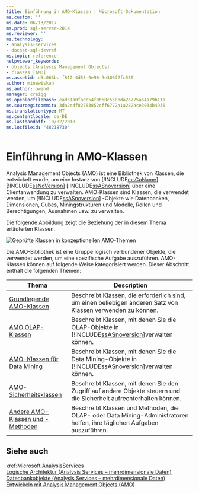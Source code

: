 ```yaml
---
title: Einführung in AMO-Klassen | Microsoft-Dokumentation
ms.custom: ''
ms.date: 06/13/2017
ms.prod: sql-server-2014
ms.reviewer: ''
ms.technology:
- analysis-services
- docset-sql-devref
ms.topic: reference
helpviewer_keywords:
- objects [Analysis Management Objects]
- classes [AMO]
ms.assetid: d3c066bc-f812-4d53-9e96-9e306f2fc580
author: minewiskan
ms.author: owend
manager: craigg
ms.openlocfilehash: ead51a0fadc54f0b68c550bda2a775a64a79b11a
ms.sourcegitcommit: 3da2edf82763852cff6772a1a282ace3034b4936
ms.translationtype: MT
ms.contentlocale: de-DE
ms.lasthandoff: 10/02/2018
ms.locfileid: "48218730"
---
```

# <a name="introducing-amo-classes"></a>Einführung in AMO-Klassen
  Analysis Management Objects (AMO) ist eine Bibliothek von Klassen, die entwickelt wurde, um eine Instanz von [!INCLUDE[msCoName](../../../includes/msconame-md.md)] [!INCLUDE[ssNoVersion](../../../includes/ssnoversion-md.md)] [!INCLUDE[ssASnoversion](../../../includes/ssasnoversion-md.md)] über eine Clientanwendung zu verwalten. AMO-Klassen sind Klassen, die verwendet werden, um [!INCLUDE[ssASnoversion](../../../includes/ssasnoversion-md.md)] -Objekte wie Datenbanken, Dimensionen, Cubes, Miningstrukturen und Modelle, Rollen und Berechtigungen, Ausnahmen usw. zu verwalten.  
  
 Die folgende Abbildung zeigt die Beziehung der in diesem Thema erläuterten Klassen.  
  
 ![Geprüfte Klassen in konzeptionellen AMO-Themen](../../../analysis-services/dev-guide/media/amo-reviewedclasses.gif "geprüfte Klassen in konzeptionellen AMO-Themen")  
  
 Die AMO-Bibliothek ist eine Gruppe logisch verbundener Objekte, die verwendet werden, um eine spezifische Aufgabe auszuführen. AMO-Klassen können auf folgende Weise kategorisiert werden. Dieser Abschnitt enthält die folgenden Themen:  
  
|Thema|Description|  
|-----------|-----------------|  
|[Grundlegende AMO-Klassen](amo-fundamental-classes.md)|Beschreibt Klassen, die erforderlich sind, um einen beliebigen anderen Satz von Klassen verwenden zu können.|  
|[AMO OLAP-Klassen](amo-olap-classes.md)|Beschreibt Klassen, mit denen Sie die OLAP-Objekte in [!INCLUDE[ssASnoversion](../../../includes/ssasnoversion-md.md)]verwalten können.|  
|[AMO-Klassen für Data Mining](amo-data-mining-classes.md)|Beschreibt Klassen, mit denen Sie die Data Mining-Objekte in [!INCLUDE[ssASnoversion](../../../includes/ssasnoversion-md.md)]verwalten können.|  
|[AMO-Sicherheitsklassen](amo-security-classes.md)|Beschreibt Klassen, mit denen Sie den Zugriff auf andere Objekte steuern und die Sicherheit aufrechterhalten können.|  
|[Andere AMO-Klassen und -Methoden](amo-other-classes-and-methods.md)|Beschreibt Klassen und Methoden, die OLAP- oder Data Mining-Administratoren helfen, ihre täglichen Aufgaben auszuführen.|  
  
## <a name="see-also"></a>Siehe auch  
 <xref:Microsoft.AnalysisServices>   
 [Logische Architektur &#40;Analysis Services – mehrdimensionale Daten&#41;](../olap-logical/understanding-microsoft-olap-logical-architecture.md)   
 [Datenbankobjekte &#40;Analysis Services – mehrdimensionale Daten&#41;](../olap-logical/database-objects-analysis-services-multidimensional-data.md)   
 [Entwickeln mit Analysis Management Objects &#40;AMO&#41;](developing-with-analysis-management-objects-amo.md)  
  
  
